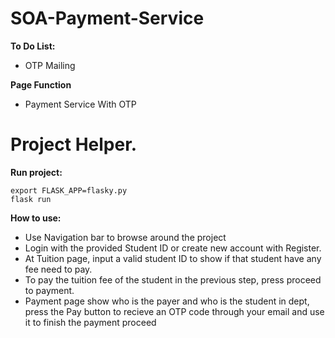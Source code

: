 # SOA-Payment-Service
**To Do List:**
- OTP Mailing

**Page Function**
- Payment Service With OTP

# Project Helper.
**Run project:** 
```
export FLASK_APP=flasky.py
flask run
```
**How to use:**
- Use Navigation bar to browse around the project
- Login with the provided Student ID or create new account with Register.
- At Tuition page, input a valid student ID to show if that student have any fee need to pay.
- To pay the tuition fee of the student in the previous step, press proceed to payment.
- Payment page show who is the payer and who is the student in dept, press the Pay button to recieve an OTP code through your email and use it to finish the payment proceed